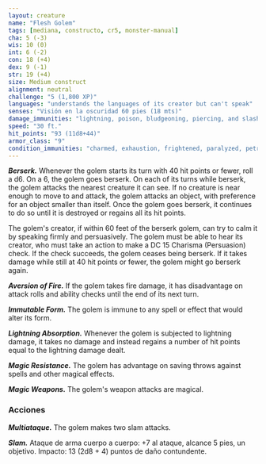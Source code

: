 ```yaml
---
layout: creature
name: "Flesh Golem"
tags: [mediana, constructo, cr5, monster-manual]
cha: 5 (-3)
wis: 10 (0)
int: 6 (-2)
con: 18 (+4)
dex: 9 (-1)
str: 19 (+4)
size: Medium construct
alignment: neutral
challenge: "5 (1,800 XP)"
languages: "understands the languages of its creator but can't speak"
senses: "Visión en la oscuridad 60 pies (18 mts)"
damage_immunities: "lightning, poison, bludgeoning, piercing, and slashing from nonmagical weapons that aren't adamantine"
speed: "30 ft."
hit_points: "93 (11d8+44)"
armor_class: "9"
condition_immunities: "charmed, exhaustion, frightened, paralyzed, petrified, poisoned"
---
```


***Berserk.*** Whenever the golem starts its turn with 40 hit points or fewer, roll a d6. On a 6, the golem goes berserk. On each of its turns while berserk, the golem attacks the nearest creature it can see. If no creature is near enough to move to and attack, the golem attacks an object, with preference for an object smaller than itself. Once the golem goes berserk, it continues to do so until it is destroyed or regains all its hit points.

The golem's creator, if within 60 feet of the berserk golem, can try to calm it by speaking firmly and persuasively. The golem must be able to hear its creator, who must take an action to make a DC 15 Charisma (Persuasion) check. If the check succeeds, the golem ceases being berserk. If it takes damage while still at 40 hit points or fewer, the golem might go berserk again.

***Aversion of Fire.*** If the golem takes fire damage, it has disadvantage on attack rolls and ability checks until the end of its next turn.

***Immutable Form.*** The golem is immune to any spell or effect that would alter its form.

***Lightning Absorption.*** Whenever the golem is subjected to lightning damage, it takes no damage and instead regains a number of hit points equal to the lightning damage dealt.

***Magic Resistance.*** The golem has advantage on saving throws against spells and other magical effects.

***Magic Weapons.*** The golem's weapon attacks are magical.

### Acciones

***Multiataque.*** The golem makes two slam attacks.

***Slam.*** Ataque de arma cuerpo a cuerpo: +7 al ataque, alcance 5 pies, un objetivo. Impacto: 13 (2d8 + 4) puntos de daño contundente.